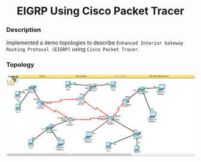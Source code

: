 <h1 align="center">EIGRP Using Cisco Packet Tracer</h1>

### Description
Implemented a demo topologies to describe `Enhanced Interior Gateway Routing Protocol (EIGRP)` using `Cisco Packet Tracer`.

### Topology
<div align="center">
  <img src = "https://github.com/SameetAsadullah/EIGRP-Using-Cisco-Packet-Tracer/blob/main/src/Topology.PNG" alt = "" width="900px"/>
</div>
